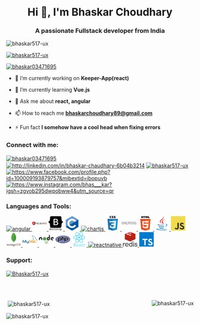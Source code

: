 <h1 align="center">Hi 👋, I'm Bhaskar Choudhary</h1>
<h3 align="center">A passionate Fullstack developer from India</h3>

<p align="left"> <img src="https://komarev.com/ghpvc/?username=bhaskar517-ux&label=Profile%20views&color=0e75b6&style=flat" alt="bhaskar517-ux" /> </p>

<p align="left"> <a href="https://github.com/ryo-ma/github-profile-trophy"><img src="https://github-profile-trophy.vercel.app/?username=bhaskar517-ux" alt="bhaskar517-ux" /></a> </p>

<p align="left"> <a href="https://twitter.com/bhaskar03471695" target="blank"><img src="https://img.shields.io/twitter/follow/bhaskar03471695?logo=twitter&style=for-the-badge" alt="bhaskar03471695" /></a> </p>

- 🔭 I’m currently working on **Keeper-App(react)**

- 🌱 I’m currently learning **Vue.js**

- 💬 Ask me about **react, angular**

- 📫 How to reach me **bhaskarchoudhary89@gmail.com**

- ⚡ Fun fact **I somehow have a cool head when fixing errors**

<h3 align="left">Connect with me:</h3>
<p align="left">
<a href="https://twitter.com/bhaskar03471695" target="blank"><img align="center" src="https://raw.githubusercontent.com/rahuldkjain/github-profile-readme-generator/master/src/images/icons/Social/twitter.svg" alt="bhaskar03471695" height="30" width="40" /></a>
<a href="https://linkedin.com/in/http://linkedin.com/in/bhaskar-chaudhary-6b04b3214" target="blank"><img align="center" src="https://raw.githubusercontent.com/rahuldkjain/github-profile-readme-generator/master/src/images/icons/Social/linked-in-alt.svg" alt="http://linkedin.com/in/bhaskar-chaudhary-6b04b3214" height="30" width="40" /></a>
<a href="https://codesandbox.com/bhaskar517-ux" target="blank"><img align="center" src="https://raw.githubusercontent.com/rahuldkjain/github-profile-readme-generator/master/src/images/icons/Social/codesandbox.svg" alt="bhaskar517-ux" height="30" width="40" /></a>
<a href="https://fb.com/https://www.facebook.com/profile.php?id=100009193879757&mibextid=ibopuvb" target="blank"><img align="center" src="https://raw.githubusercontent.com/rahuldkjain/github-profile-readme-generator/master/src/images/icons/Social/facebook.svg" alt="https://www.facebook.com/profile.php?id=100009193879757&mibextid=ibopuvb" height="30" width="40" /></a>
<a href="https://instagram.com/https://www.instagram.com/bhas___kar?igsh=zgvob295dwpobww4&utm_source=qr" target="blank"><img align="center" src="https://raw.githubusercontent.com/rahuldkjain/github-profile-readme-generator/master/src/images/icons/Social/instagram.svg" alt="https://www.instagram.com/bhas___kar?igsh=zgvob295dwpobww4&utm_source=qr" height="30" width="40" /></a>
</p>

<h3 align="left">Languages and Tools:</h3>
<p align="left"> <a href="https://angular.io" target="_blank" rel="noreferrer"> <img src="https://angular.io/assets/images/logos/angular/angular.svg" alt="angular" width="40" height="40"/> </a> <a href="https://angular.io" target="_blank" rel="noreferrer"> <img src="https://raw.githubusercontent.com/devicons/devicon/master/icons/angularjs/angularjs-original-wordmark.svg" alt="angularjs" width="40" height="40"/> </a> <a href="https://getbootstrap.com" target="_blank" rel="noreferrer"> <img src="https://raw.githubusercontent.com/devicons/devicon/master/icons/bootstrap/bootstrap-plain-wordmark.svg" alt="bootstrap" width="40" height="40"/> </a> <a href="https://www.cprogramming.com/" target="_blank" rel="noreferrer"> <img src="https://raw.githubusercontent.com/devicons/devicon/master/icons/c/c-original.svg" alt="c" width="40" height="40"/> </a> <a href="https://www.chartjs.org" target="_blank" rel="noreferrer"> <img src="https://www.chartjs.org/media/logo-title.svg" alt="chartjs" width="40" height="40"/> </a> <a href="https://www.w3schools.com/css/" target="_blank" rel="noreferrer"> <img src="https://raw.githubusercontent.com/devicons/devicon/master/icons/css3/css3-original-wordmark.svg" alt="css3" width="40" height="40"/> </a> <a href="https://expressjs.com" target="_blank" rel="noreferrer"> <img src="https://raw.githubusercontent.com/devicons/devicon/master/icons/express/express-original-wordmark.svg" alt="express" width="40" height="40"/> </a> <a href="https://www.w3.org/html/" target="_blank" rel="noreferrer"> <img src="https://raw.githubusercontent.com/devicons/devicon/master/icons/html5/html5-original-wordmark.svg" alt="html5" width="40" height="40"/> </a> <a href="https://www.java.com" target="_blank" rel="noreferrer"> <img src="https://raw.githubusercontent.com/devicons/devicon/master/icons/java/java-original.svg" alt="java" width="40" height="40"/> </a> <a href="https://developer.mozilla.org/en-US/docs/Web/JavaScript" target="_blank" rel="noreferrer"> <img src="https://raw.githubusercontent.com/devicons/devicon/master/icons/javascript/javascript-original.svg" alt="javascript" width="40" height="40"/> </a> <a href="https://www.mongodb.com/" target="_blank" rel="noreferrer"> <img src="https://raw.githubusercontent.com/devicons/devicon/master/icons/mongodb/mongodb-original-wordmark.svg" alt="mongodb" width="40" height="40"/> </a> <a href="https://www.mysql.com/" target="_blank" rel="noreferrer"> <img src="https://raw.githubusercontent.com/devicons/devicon/master/icons/mysql/mysql-original-wordmark.svg" alt="mysql" width="40" height="40"/> </a> <a href="https://nodejs.org" target="_blank" rel="noreferrer"> <img src="https://raw.githubusercontent.com/devicons/devicon/master/icons/nodejs/nodejs-original-wordmark.svg" alt="nodejs" width="40" height="40"/> </a> <a href="https://www.php.net" target="_blank" rel="noreferrer"> <img src="https://raw.githubusercontent.com/devicons/devicon/master/icons/php/php-original.svg" alt="php" width="40" height="40"/> </a> <a href="https://reactjs.org/" target="_blank" rel="noreferrer"> <img src="https://raw.githubusercontent.com/devicons/devicon/master/icons/react/react-original-wordmark.svg" alt="react" width="40" height="40"/> </a> <a href="https://reactnative.dev/" target="_blank" rel="noreferrer"> <img src="https://reactnative.dev/img/header_logo.svg" alt="reactnative" width="40" height="40"/> </a> <a href="https://redis.io" target="_blank" rel="noreferrer"> <img src="https://raw.githubusercontent.com/devicons/devicon/master/icons/redis/redis-original-wordmark.svg" alt="redis" width="40" height="40"/> </a> <a href="https://www.typescriptlang.org/" target="_blank" rel="noreferrer"> <img src="https://raw.githubusercontent.com/devicons/devicon/master/icons/typescript/typescript-original.svg" alt="typescript" width="40" height="40"/> </a> </p>


<h3 align="left">Support:</h3>
<p><a href="https://ko-fi.com/Bhaskar517-ux"> <img align="center" src="https://cdn.ko-fi.com/cdn/kofi3.png?v=3" height="50" width="210" alt="Bhaskar517-ux" /></a></p><br><br>


<p><img align="right" src="https://github-readme-stats.vercel.app/api/top-langs?username=bhaskar517-ux&show_icons=true&locale=en&layout=compact" alt="bhaskar517-ux" /></p>

<p>&nbsp;<img align="center" src="https://github-readme-stats.vercel.app/api?username=bhaskar517-ux&show_icons=true&locale=en" alt="bhaskar517-ux" /></p>

<p><img align="center" src="https://github-readme-streak-stats.herokuapp.com/?user=bhaskar517-ux&" alt="bhaskar517-ux" /></p>


